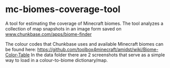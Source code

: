 # mc-biomes-coverage-tool
A tool for estimating the coverage of Minecraft biomes. 
The tool analyzes a collection of map snapshots in an image form saved on www.chunkbase.com/apps/biome-finder

The colour codes that Chunkbase uses and available Minecraft biomes can be found here: https://github.com/toolbox4minecraft/amidst/wiki/Biome-Color-Table
In the data folder there are 2 screenshots that serve as a simple way to load in a colour-to-biome dictionary/map.
